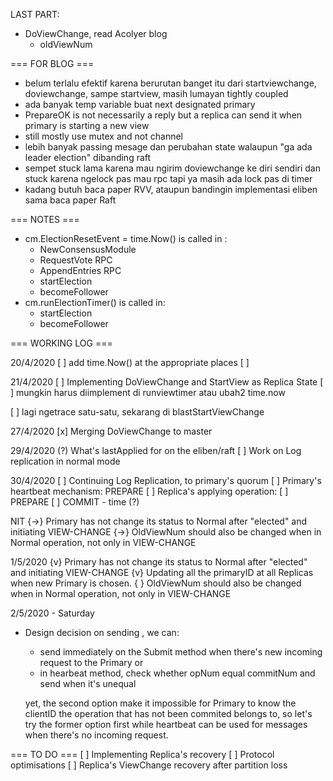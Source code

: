 LAST PART:

- DoViewChange, read Acolyer blog
    - oldViewNum

=== FOR BLOG ===
- belum terlalu efektif karena berurutan banget itu dari startviewchange, doviewchange, sampe startview, masih lumayan tightly coupled
- ada banyak temp variable buat next designated primary
- PrepareOK is not necessarily a reply but a replica can send it when primary is starting a new view
- still mostly use mutex and not channel
- lebih banyak passing mesage dan perubahan state walaupun "ga ada leader election" dibanding raft
- sempet stuck lama karena mau ngirim doviewchange ke diri sendiri dan stuck karena ngelock pas mau rpc tapi ya masih ada lock pas di timer 
- kadang butuh baca paper RVV, ataupun bandingin implementasi eliben sama baca paper Raft

=== NOTES ===
- cm.ElectionResetEvent = time.Now() is called in :
    - NewConsensusModule
    - RequestVote RPC
    - AppendEntries RPC
    - startElection
    - becomeFollower
- cm.runElectionTimer() is called in:
    - startElection
    - becomeFollower

=== WORKING LOG ===

20/4/2020
[ ] add time.Now() at the appropriate places
[ ] 

21/4/2020
[ ] Implementing DoViewChange and StartView as Replica State
[ ] mungkin harus diimplement di runviewtimer atau ubah2 time.now

[ ] lagi ngetrace satu-satu, sekarang di blastStartViewChange

27/4/2020
[x] Merging DoViewChange to master

29/4/2020
(?) What's lastApplied for on the eliben/raft
[ ] Work on Log replication in normal mode

30/4/2020
[ ] Continuing Log Replication, to primary's quorum
[ ] Primary's heartbeat mechanism: PREPARE
[ ] Replica's applying operation:
    [ ] PREPARE
    [ ] COMMIT
        - time (?)

NIT
{->} Primary has not change its status to Normal after "elected" and initiating VIEW-CHANGE
{->} OldViewNum should also be changed when in Normal operation, not only in VIEW-CHANGE

1/5/2020
{v} Primary has not change its status to Normal after "elected" and initiating VIEW-CHANGE
{v} Updating all the primaryID at all Replicas when new Primary is chosen.
{ } OldViewNum should also be changed when in Normal operation, not only in VIEW-CHANGE

2/5/2020 - Saturday
- Design decision on sending <PREPARE>, we can:
    - send <PREPARE> immediately on the Submit method when there's new incoming request to the Primary or
    - in hearbeat method, check whether opNum equal commitNum and send <PREPARE> when it's unequal

    yet, the second option make it impossible for Primary to know the clientID the operation that has not been commited belongs to, so let's try the former option first while heartbeat can be used for <COMMIT> messages when there's no incoming request.



=== TO DO ===
[ ] Implementing Replica's recovery
[ ] Protocol optimisations
[ ] Replica's ViewChange recovery after partition loss